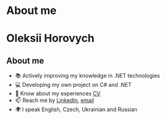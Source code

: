<h1>About me</h1>
<div id="about-me">
  <h1>Oleksii Horovych</h1>
  <h2>About me</h2>
  <ul>
    <li>📚 Actively improving my knowledge in .NET technologies</li>
    <li>💻 Developing my own project on C# and .NET</li>
    <li>📄 Know about my experiences <a href="https://your-cv-link.com">CV</a></li>
    <li>📫 Reach me by <a href="https://linkedin.com/in/your-profile">LinkedIn</a>, <a href="mailto:youremail@example.com">email</a></li>
    <li>🌍 I speak English, Czech, Ukrainian and Russian</li>
  </ul>
</div>

<!---
oleksiihorovych/oleksiihorovych is a ✨ special ✨ repository because its `README.md` (this file) appears on your GitHub profile.
You can click the Preview link to take a look at your changes.
--->
